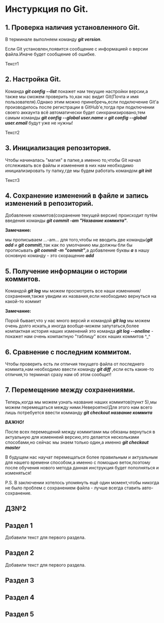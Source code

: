 # **Инстуркция по Git.**

## **1. Проверка наличия установленного Git.**

В терминале выполняем команду **_git version_**.

Если Git установлен,появится сообщение с информацией о версии файла.Иначе будет сообщение об ошибке.

Текст1

## **2. Настройка Git.**
Команда ***git config --list*** покажет нам текущие настройки версии,а также мы сможем проверить то,как нас видит Git(Почта и имя пользователя).Однако этим можно принебречь,если подключение Git'a производилось после регистрации в GitHub'e,тогда при подключении своего аккаунта всё автоматически будет синхранизировано,тем самым команды ***git config --global user.name*** и ***git config --global user.email*** будут уже не нужны!

Текст2

## **3. Инициализация репозитория.**
Чтобы начиналась "магия" в папке,а именно то,чтобы Git начал отслеживать все файлы и изменения в них нам необходимо инициализировать ту папку,где мы будем работать командом ***git init***

Текст3

## **4. Сохранение изменений в файле и запись изменений в репозиторий.**

Добавление коммитов(сохранение текущей версии) происходит путём введения команды **_git commit -am "Название коммита"_**.

**Замечание:**

мы прописываем ...-am... для того,чтобы не вводить две команды(**_git add_** и **_git commit_**),так как по умолчанию мы должны бли бы прописывать **_git commit -m "commit"_**,а добавление буквы **_a_** в нашу основную команду - это скоращение **_add_**

## **5. Получение информации о истории коммитов.**

Командой **_git log_** мы можем просмотреть все наши измениния/сохранения,также увидим их названия,если необходимо вернуться на какой-то коммит

**Замечание:**

Порой бывает,что у нас много версий и командой **_git log_** мы можем очень долго искать,а иногда вообще-можем запутаться,более компактная история наших изменений это команда **_git log --oneline_** - покажет нам очень компактную "таблицу" всех наших коммитов ^\_^

## **6. Сравнение с последним коммитом.**

Чтобы проверить есть ли отличия текущего файла от последнего коммита,нам необходимо ввести команду **_git diff_** ,если есть какие-то отличия,то терминал сразу нам об этом сообщит!

## **7. Перемещение между сохранениями.**

Теперь,когда мы можем узнать название наших коммитов(пункт 5),мы можем перемещаться между ними.Невероятно!Для этого нам всего лишь потребуется ввести комманду **_git checkout название коммита_**

**_ВАЖНО!_**

После всех перемещений между коммитами мы обязаны вернуться в актуальную для изменнеий версию,это делается нескольками способами,но сейчас мы знаем только один,а именно **_git checkout master_**

В будущем нас научат перемещаться более правильным и актуальным для нашего времени способом,а именно с помощью веток,поэтому после обучения нового метода данная инструкция будет пополняться и изменяться!

P.S. В заключении хотелось упомянуть ещё один момент,чтобы никогда не было проблем с сохранением файла - лучше всегда ставить авто-сохранение.


## ДЗ№2

## Раздел 1

Добавили текст для первого раздела.

## Раздел 2

Добавили текст для первого раздела.

## Раздел 3

## Раздел 4

## Раздел 5